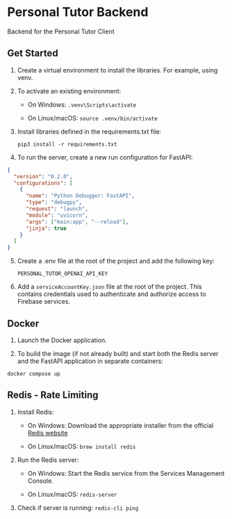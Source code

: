 # Personal Tutor Backend

Backend for the Personal Tutor Client

## Get Started

1. Create a virtual environment to install the libraries. For example, using venv.

2. To activate an existing environment:

   - On Windows: `.venv\Scripts\activate`

   - On Linux/macOS: `source .venv/bin/activate`

3. Install libraries defined in the requirements.txt file:

   ```
   pip3 install -r requirements.txt
   ```

4. To run the server, create a new run configuration for FastAPI:

```json
{
  "version": "0.2.0",
  "configurations": [
    {
      "name": "Python Debugger: FastAPI",
      "type": "debugpy",
      "request": "launch",
      "module": "uvicorn",
      "args": ["main:app", "--reload"],
      "jinja": true
    }
  ]
}
```

5. Create a .env file at the root of the project and add the following key:
   ```
   PERSONAL_TUTOR_OPENAI_API_KEY
   ```
6. Add a `serviceAccountKey.json` file at the root of the project. This contains credentials used to authenticate and authorize access to Firebase services.

## Docker

1. Launch the Docker application.

2. To build the image (if not already built) and start both the Redis server and the FastAPI application in separate containers:

```
docker compose up

```

## Redis - Rate Limiting

1. Install Redis:

   - On Windows: Download the appropriate installer from the official [Redis website](https://redis.io/docs/install/install-redis/install-redis-on-windows/)

   - On Linux/macOS: `brew install redis`

2. Run the Redis server:

   - On Windows: Start the Redis service from the Services Management Console.

   - On Linux/macOS: `redis-server`

3. Check if server is running: `redis-cli ping`
